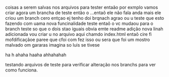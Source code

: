 coisas a serem salvas  nos arquivos para tester entaão por exmplo vamos criar agora um brancha de teste então o ...entaõ ele não fala anda mais ele criou um branch cero entçao ej tenho doi brqnach agrao ou u teste que esto fazendo com uama nova funcinalidade teste entaõ o vc mudaou para o branch teste so que o dois stao iguais obvia emte readme adição nova linah adicionada vou criar u no arquivo aqui chamdo index.html entaõ cire fi  mofdificaçãoe  paree que cfoi com fez isso ou sera que foi um mostro malvado om gararas imagina so luis se tivese 





ha h ahaha haaha ahhahahah 


testando arquivos de teste para verificar alteração nos branchs para ver como funciona.